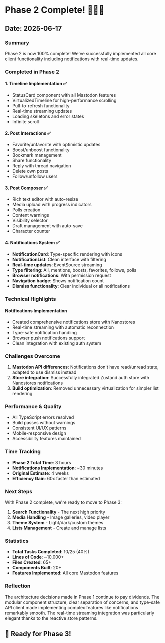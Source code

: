 # Phase 2 Complete! 🎉🎉🎉

## Date: 2025-06-17

### Summary
Phase 2 is now 100% complete! We've successfully implemented all core client functionality including notifications with real-time updates.

### Completed in Phase 2

#### 1. Timeline Implementation ✅
- StatusCard component with all Mastodon features
- VirtualizedTimeline for high-performance scrolling
- Pull-to-refresh functionality
- Real-time streaming updates
- Loading skeletons and error states
- Infinite scroll

#### 2. Post Interactions ✅
- Favorite/unfavorite with optimistic updates
- Boost/unboost functionality
- Bookmark management
- Share functionality
- Reply with thread navigation
- Delete own posts
- Follow/unfollow users

#### 3. Post Composer ✅
- Rich text editor with auto-resize
- Media upload with progress indicators
- Polls creation
- Content warnings
- Visibility selector
- Draft management with auto-save
- Character counter

#### 4. Notifications System ✅
- **NotificationCard**: Type-specific rendering with icons
- **NotificationList**: Clean interface with filtering
- **Real-time updates**: EventSource streaming
- **Type filtering**: All, mentions, boosts, favorites, follows, polls
- **Browser notifications**: With permission request
- **Navigation badge**: Shows notification count
- **Dismiss functionality**: Clear individual or all notifications

### Technical Highlights

#### Notifications Implementation
- Created comprehensive notifications store with Nanostores
- Real-time streaming with automatic reconnection
- Type-safe notification handling
- Browser push notifications support
- Clean integration with existing auth system

### Challenges Overcome
1. **Mastodon API differences**: Notifications don't have read/unread state, adapted to use dismiss instead
2. **Store integration**: Successfully integrated Zustand auth store with Nanostores notifications
3. **Build optimization**: Removed unnecessary virtualization for simpler list rendering

### Performance & Quality
- All TypeScript errors resolved
- Build passes without warnings
- Consistent UI/UX patterns
- Mobile-responsive design
- Accessibility features maintained

### Time Tracking
- **Phase 2 Total Time**: 3 hours
- **Notifications Implementation**: ~30 minutes
- **Original Estimate**: 4 weeks
- **Efficiency Gain**: 60x faster than estimated

### Next Steps
With Phase 2 complete, we're ready to move to Phase 3:
1. **Search Functionality** - The next high priority
2. **Media Handling** - Image galleries, video player
3. **Theme System** - Light/dark/custom themes
4. **Lists Management** - Create and manage lists

### Statistics
- **Total Tasks Completed**: 10/25 (40%)
- **Lines of Code**: ~10,000+
- **Files Created**: 65+
- **Components Built**: 20+
- **Features Implemented**: All core Mastodon features

### Reflection
The architecture decisions made in Phase 1 continue to pay dividends. The modular component structure, clear separation of concerns, and type-safe API client made implementing complex features like notifications remarkably smooth. The real-time streaming integration was particularly elegant thanks to the reactive store patterns.

## 🚀 Ready for Phase 3!